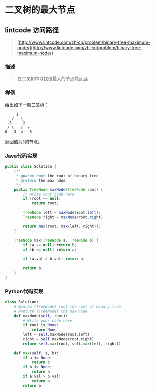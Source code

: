 # 二叉树的最大节点


## lintcode 访问路径

> [http://www.lintcode.com/zh-cn/problem/binary-tree-maximum-node/](http://www.lintcode.com/zh-cn/problem/binary-tree-maximum-node/)

### 描述

> 在二叉树中寻找值最大的节点并返回。

### 样例

给出如下一颗二叉树：

		 1
	   /   \
	 -5     2
	 / \   /  \
	0   3 -4  -5 


返回值为`3`的节点。

### Java代码实现

```java
public class Solution {
    /**
     * @param root the root of binary tree
     * @return the max ndoe
     */
    public TreeNode maxNode(TreeNode root) {
        // Write your code here
        if (root == null)
            return root;
        
        TreeNode left = maxNode(root.left);
        TreeNode right = maxNode(root.right);
        
        return max(root, max(left, right));
    }
    
    TreeNode max(TreeNode a, TreeNode b) {
        if (a == null) return b;
        if (b == null) return a;
        
        if (a.val > b.val) return a;
        
        return b;
    }
}
```

### Python代码实现

```python
class Solution:
    # @param {TreeNode} root the root of binary tree
    # @return {TreeNode} the max node
    def maxNode(self, root):
        # Write your code here
        if root is None:
            return None
        left = self.maxNode(root.left)
        right = self.maxNode(root.right)
        return self.max(root, self.max(left, right))
        
    def max(self, a, b):
        if a is None:
            return b
        if b is None:
            return a
        if a.val > b.val:
            return a
        return b
```

